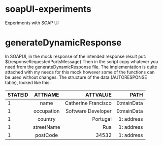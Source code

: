# soapUI-experiments
Experiments with SOAP UI

# generateDynamicResponse

In SOAPUI, in the mock response of the intended response result put:
${responseRequestedPortsMessage} 
Then in the script copy whatever you need from the generateDynamicResponse file. The implementation is quite attached with my needs for this mock however some of the functions can be used without changes. 
The structure of the data (AUTORESPONSE table), looked like this:

| STATEID       | ATTNAME       | ATTVALUE  | PATH  |
| ------------- |:-------------:| -----:| -----:|
| 1      | name | Catherine Francisco | 0:mainData |
| 1      | occupation      |   Software Developer | 0:mainData |
| 1 | country      |    Portugal | 1: address|
| 1 | streetName     |  Rua | 1: address|
| 1 | postCode      |    34532 | 1: address|
